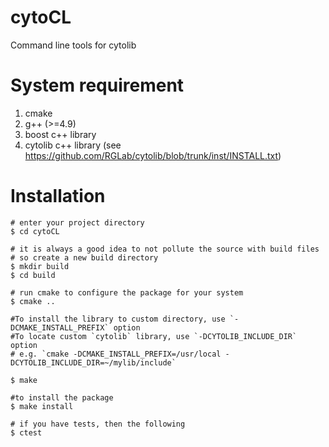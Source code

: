 # cytoCL
Command line tools for cytolib

System requirement
============
1. cmake
2. g++ (>=4.9)
3. boost c++ library
4. cytolib c++ library (see https://github.com/RGLab/cytolib/blob/trunk/inst/INSTALL.txt)

Installation
============

```
# enter your project directory
$ cd cytoCL

# it is always a good idea to not pollute the source with build files
# so create a new build directory
$ mkdir build
$ cd build

# run cmake to configure the package for your system
$ cmake ..

#To install the library to custom directory, use `-DCMAKE_INSTALL_PREFIX` option
#To locate custom `cytolib` library, use `-DCYTOLIB_INCLUDE_DIR` option
# e.g. `cmake -DCMAKE_INSTALL_PREFIX=/usr/local -DCYTOLIB_INCLUDE_DIR=~/mylib/include` 
   
$ make

#to install the package
$ make install

# if you have tests, then the following
$ ctest 
```
   

  

 